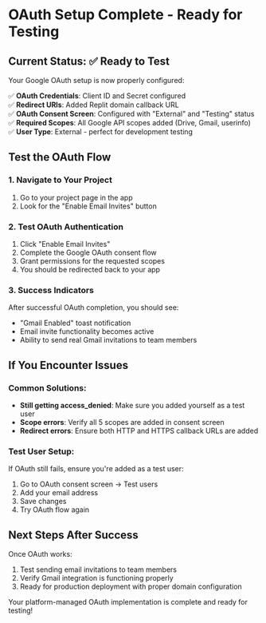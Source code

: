 # OAuth Setup Complete - Ready for Testing

## Current Status: ✅ Ready to Test

Your Google OAuth setup is now properly configured:

✅ **OAuth Credentials**: Client ID and Secret configured  
✅ **Redirect URIs**: Added Replit domain callback URL  
✅ **OAuth Consent Screen**: Configured with "External" and "Testing" status  
✅ **Required Scopes**: All Google API scopes added (Drive, Gmail, userinfo)  
✅ **User Type**: External - perfect for development testing  

## Test the OAuth Flow

### 1. Navigate to Your Project
1. Go to your project page in the app
2. Look for the "Enable Email Invites" button

### 2. Test OAuth Authentication  
1. Click "Enable Email Invites"
2. Complete the Google OAuth consent flow
3. Grant permissions for the requested scopes
4. You should be redirected back to your app

### 3. Success Indicators
After successful OAuth completion, you should see:
- "Gmail Enabled" toast notification
- Email invite functionality becomes active
- Ability to send real Gmail invitations to team members

## If You Encounter Issues

### Common Solutions:
- **Still getting access_denied**: Make sure you added yourself as a test user
- **Scope errors**: Verify all 5 scopes are added in consent screen
- **Redirect errors**: Ensure both HTTP and HTTPS callback URLs are added

### Test User Setup:
If OAuth still fails, ensure you're added as a test user:
1. Go to OAuth consent screen → Test users
2. Add your email address 
3. Save changes
4. Try OAuth flow again

## Next Steps After Success
Once OAuth works:
1. Test sending email invitations to team members
2. Verify Gmail integration is functioning properly
3. Ready for production deployment with proper domain configuration

Your platform-managed OAuth implementation is complete and ready for testing!